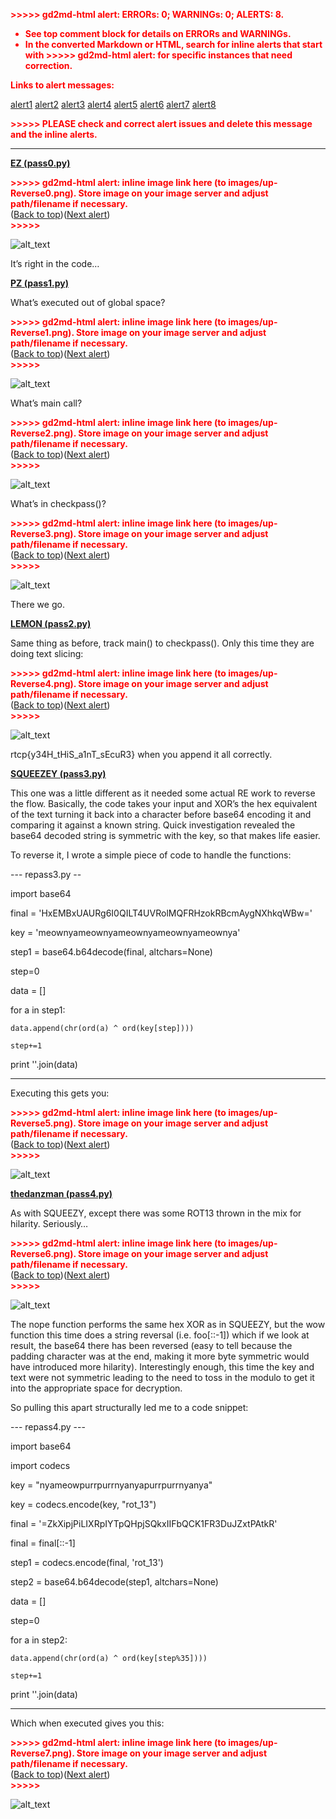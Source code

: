 <p style="color: red; font-weight: bold">>>>>>  gd2md-html alert:  ERRORs: 0; WARNINGs: 0; ALERTS: 8.</p>
<ul style="color: red; font-weight: bold"><li>See top comment block for details on ERRORs and WARNINGs. <li>In the converted Markdown or HTML, search for inline alerts that start with >>>>>  gd2md-html alert:  for specific instances that need correction.</ul>

<p style="color: red; font-weight: bold">Links to alert messages:</p><a href="#gdcalert1">alert1</a>
<a href="#gdcalert2">alert2</a>
<a href="#gdcalert3">alert3</a>
<a href="#gdcalert4">alert4</a>
<a href="#gdcalert5">alert5</a>
<a href="#gdcalert6">alert6</a>
<a href="#gdcalert7">alert7</a>
<a href="#gdcalert8">alert8</a>

<p style="color: red; font-weight: bold">>>>>> PLEASE check and correct alert issues and delete this message and the inline alerts.<hr></p>


**<span style="text-decoration:underline;">EZ (pass0.py)</span>**



<p id="gdcalert1" ><span style="color: red; font-weight: bold">>>>>>  gd2md-html alert: inline image link here (to images/up-Reverse0.png). Store image on your image server and adjust path/filename if necessary. </span><br>(<a href="#">Back to top</a>)(<a href="#gdcalert2">Next alert</a>)<br><span style="color: red; font-weight: bold">>>>>> </span></p>


![alt_text](images/up-Reverse0.png "image_tooltip")


It’s right in the code…

**<span style="text-decoration:underline;">PZ (pass1.py)</span>**

What’s executed out of global space?



<p id="gdcalert2" ><span style="color: red; font-weight: bold">>>>>>  gd2md-html alert: inline image link here (to images/up-Reverse1.png). Store image on your image server and adjust path/filename if necessary. </span><br>(<a href="#">Back to top</a>)(<a href="#gdcalert3">Next alert</a>)<br><span style="color: red; font-weight: bold">>>>>> </span></p>


![alt_text](images/up-Reverse1.png "image_tooltip")


What’s main call?



<p id="gdcalert3" ><span style="color: red; font-weight: bold">>>>>>  gd2md-html alert: inline image link here (to images/up-Reverse2.png). Store image on your image server and adjust path/filename if necessary. </span><br>(<a href="#">Back to top</a>)(<a href="#gdcalert4">Next alert</a>)<br><span style="color: red; font-weight: bold">>>>>> </span></p>


![alt_text](images/up-Reverse2.png "image_tooltip")


What’s in checkpass()?



<p id="gdcalert4" ><span style="color: red; font-weight: bold">>>>>>  gd2md-html alert: inline image link here (to images/up-Reverse3.png). Store image on your image server and adjust path/filename if necessary. </span><br>(<a href="#">Back to top</a>)(<a href="#gdcalert5">Next alert</a>)<br><span style="color: red; font-weight: bold">>>>>> </span></p>


![alt_text](images/up-Reverse3.png "image_tooltip")


There we go.

**<span style="text-decoration:underline;">LEMON (pass2.py)</span>**

Same thing as before, track main() to checkpass().  Only this time they are doing text slicing:



<p id="gdcalert5" ><span style="color: red; font-weight: bold">>>>>>  gd2md-html alert: inline image link here (to images/up-Reverse4.png). Store image on your image server and adjust path/filename if necessary. </span><br>(<a href="#">Back to top</a>)(<a href="#gdcalert6">Next alert</a>)<br><span style="color: red; font-weight: bold">>>>>> </span></p>


![alt_text](images/up-Reverse4.png "image_tooltip")


rtcp{y34H_tHiS_a1nT_sEcuR3} when you append it all correctly.

**<span style="text-decoration:underline;">SQUEEZEY (pass3.py)</span>**

This one was a little different as it needed some actual RE work to reverse the flow.  Basically, the code takes your input and XOR’s the hex equivalent of the text turning it back into a character before base64 encoding it and comparing it against a known string.  Quick investigation revealed the base64 decoded string is symmetric with the key, so that makes life easier.

To reverse it, I wrote a simple piece of code to handle the functions:

--- repass3.py --

import base64

final = 'HxEMBxUAURg6I0QILT4UVRolMQFRHzokRBcmAygNXhkqWBw='

key = 'meownyameownyameownyameownyameownya'

step1 = base64.b64decode(final, altchars=None)

step=0

data = []

for a in step1:

    data.append(chr(ord(a) ^ ord(key[step])))

    step+=1

print ''.join(data)

------

Executing this gets you:



<p id="gdcalert6" ><span style="color: red; font-weight: bold">>>>>>  gd2md-html alert: inline image link here (to images/up-Reverse5.png). Store image on your image server and adjust path/filename if necessary. </span><br>(<a href="#">Back to top</a>)(<a href="#gdcalert7">Next alert</a>)<br><span style="color: red; font-weight: bold">>>>>> </span></p>


![alt_text](images/up-Reverse5.png "image_tooltip")


**<span style="text-decoration:underline;">thedanzman (pass4.py)</span>**

As with SQUEEZY, except there was some ROT13 thrown in the mix for hilarity.  Seriously…



<p id="gdcalert7" ><span style="color: red; font-weight: bold">>>>>>  gd2md-html alert: inline image link here (to images/up-Reverse6.png). Store image on your image server and adjust path/filename if necessary. </span><br>(<a href="#">Back to top</a>)(<a href="#gdcalert8">Next alert</a>)<br><span style="color: red; font-weight: bold">>>>>> </span></p>


![alt_text](images/up-Reverse6.png "image_tooltip")


The nope function performs the same hex XOR as in SQUEEZY, but the wow function this time does a string reversal (i.e. foo[::-1]) which if we look at result, the base64 there has been reversed (easy to tell because the padding character was at the end, making it more byte symmetric would have introduced more hilarity).  Interestingly enough, this time the key and text were not symmetric leading to the need to toss in the modulo to get it into the appropriate space for decryption.

So pulling this apart structurally led me to a code snippet:

--- repass4.py ---

import base64

import codecs

key = "nyameowpurrpurrnyanyapurrpurrnyanya"

key = codecs.encode(key, "rot_13")

final = '=ZkXipjPiLIXRpIYTpQHpjSQkxIIFbQCK1FR3DuJZxtPAtkR'

final = final[::-1]

step1 = codecs.encode(final, 'rot_13')

step2 = base64.b64decode(step1, altchars=None)

data = []

step=0

for a in step2:

    data.append(chr(ord(a) ^ ord(key[step%35])))

    step+=1

print ''.join(data)

------

Which when executed gives you this:



<p id="gdcalert8" ><span style="color: red; font-weight: bold">>>>>>  gd2md-html alert: inline image link here (to images/up-Reverse7.png). Store image on your image server and adjust path/filename if necessary. </span><br>(<a href="#">Back to top</a>)(<a href="#gdcalert9">Next alert</a>)<br><span style="color: red; font-weight: bold">>>>>> </span></p>


![alt_text](images/up-Reverse7.png "image_tooltip")
